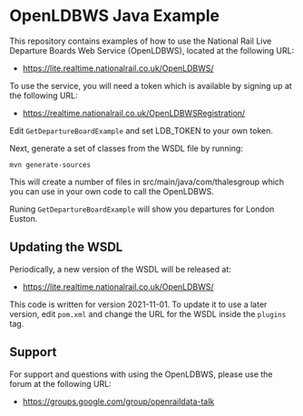 OpenLDBWS Java Example
======================

This repository contains examples of how to use the National Rail Live
Departure Boards Web Service (OpenLDBWS), located at the following URL:

* https://lite.realtime.nationalrail.co.uk/OpenLDBWS/

To use the service, you will need a token which is available by
signing up at the following URL:

* https://realtime.nationalrail.co.uk/OpenLDBWSRegistration/

Edit ```GetDepartureBoardExample``` and set LDB_TOKEN to your own token.

Next, generate a set of classes from the WSDL file by running:

```mvn generate-sources```

This will create a number of files in src/main/java/com/thalesgroup
which you can use in your own code to call the OpenLDBWS.

Runing ```GetDepartureBoardExample``` will show you departures for
London Euston.

Updating the WSDL
-----------------

Periodically, a new version of the WSDL will be released at:

* https://lite.realtime.nationalrail.co.uk/OpenLDBWS/

This code is written for version 2021-11-01.  To update it to use a
later version, edit ```pom.xml``` and change the URL for the WSDL
inside the ```plugins``` tag.  

Support
-------

For support and questions with using the OpenLDBWS, please use the
forum at the following URL:
 
 * https://groups.google.com/group/openraildata-talk
